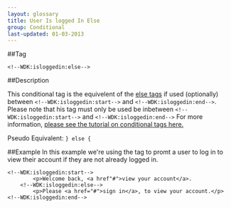 ```yaml
---
layout: glossary
title: User Is logged In Else
group: Conditional
last-updated: 01-03-2013
---
```



##Tag

`<!--WDK:isloggedin:else-->`


##Description

This conditional tag is the equivelent of the <a href="#">else tags</a> if used (optionally) between `<!--WDK:isloggedin:start-->` and `<!--WDK:isloggedin:end-->`.
Please note that his tag must only be used be inbetween `<!--WDK:isloggedin:start-->` and `<!--WDK:isloggedin:end-->`
For more information, [please see the tutorial on conditional tags here.](/pages/tutorials/12conditional-tags.html)

Pseudo Equivalent:
`} else {`

##Example
In this example we're using the tag to promt a user to log in to view their account if they are not already logged in.

~~~
<!--WDK:isloggedin:start-->
		<p>Welcome back, <a href"#">view your account</a>.
	<!--WDK:isloggedin:else-->
		<p>Please <a href="#">sign in</a>, to view your account.</p>
<!--WDK:isloggedin:end-->